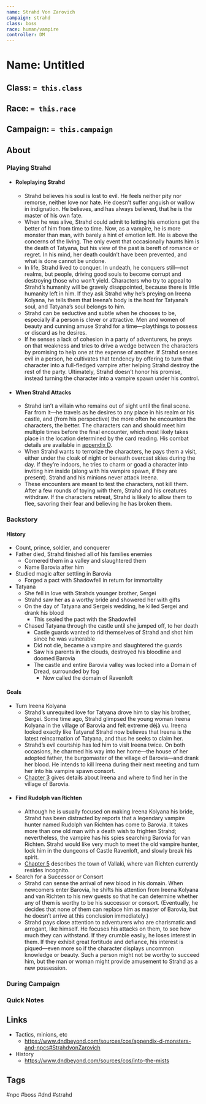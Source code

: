 ```yaml
---
name: Strahd Von Zarovich
campaign: strahd
class: boss
race: human/vampire
controller: DM
---
```

# Name: Untitled
## Class:  `= this.class`
## Race: `= this.race`
## Campaign:  `= this.campaign`
## About
### Playing Strahd
- #### Roleplaying Strahd
	- Strahd believes his soul is lost to evil. He feels neither pity nor remorse, neither love nor hate. He doesn’t suffer anguish or wallow in indignation. He believes, and has always believed, that he is the master of his own fate.
	- When he was alive, Strahd could admit to letting his emotions get the better of him from time to time. Now, as a vampire, he is more monster than man, with barely a hint of emotion left. He is above the concerns of the living. The only event that occasionally haunts him is the death of Tatyana, but his view of the past is bereft of romance or regret. In his mind, her death couldn’t have been prevented, and what is done cannot be undone.
	- In life, Strahd lived to conquer. In undeath, he conquers still—not realms, but people, driving good souls to become corrupt and destroying those who won’t yield. Characters who try to appeal to Strahd’s humanity will be gravely disappointed, because there is little humanity left in him. If they ask Strahd why he’s preying on Ireena Kolyana, he tells them that Ireena’s body is the host for Tatyana’s soul, and Tatyana’s soul belongs to him.
	- Strahd can be seductive and subtle when he chooses to be, especially if a person is clever or attractive. Men and women of beauty and cunning amuse Strahd for a time—playthings to possess or discard as he desires.
	- If he senses a lack of cohesion in a party of adventurers, he preys on that weakness and tries to drive a wedge between the characters by promising to help one at the expense of another. If Strahd senses evil in a person, he cultivates that tendency by offering to turn that character into a full-fledged vampire after helping Strahd destroy the rest of the party. Ultimately, Strahd doesn’t honor his promise, instead turning the character into a vampire spawn under his control.

- #### When Strahd Attacks
	- Strahd isn’t a villain who remains out of sight until the final scene. Far from it—he travels as he desires to any place in his realm or his castle, and (from his perspective) the more often he encounters the characters, the better. The characters can and should meet him multiple times before the final encounter, which most likely takes place in the location determined by the card reading. His combat details are available in [appendix D](https://www.dndbeyond.com/sources/cos/appendix-d-monsters-and-npcs#StrahdvonZarovich "appendix D").
	- When Strahd wants to terrorize the characters, he pays them a visit, either under the cloak of night or beneath overcast skies during the day. If they’re indoors, he tries to charm or goad a character into inviting him inside (along with his vampire spawn, if they are present). Strahd and his minions never attack Ireena.
	- These encounters are meant to test the characters, not kill them. After a few rounds of toying with them, Strahd and his creatures withdraw. If the characters retreat, Strahd is likely to allow them to flee, savoring their fear and believing he has broken them.

### Backstory
####  History
- Count, prince, soldier, and conquerer
- Father died, Strahd finished all of his families enemies
	- Cornered them in a valley and slaughtered them
	- Name Barovia after him
- Studied magic after settling in Barovia
	- Forged a pact with Shadowfell in return for immortality
- Tatyana
	- She fell in love with Strahds younger brother, Sergei
	- Strahd saw her as a worthy bride and showered her with gifts
	- On the day of Tatyana and Sergeis wedding, he killed Sergei and drank his blood
		- This sealed the pact with the Shadowfell
	- Chased Tatyana through the castle until she jumped off, to her death
		- Castle guards wanted to rid themselves of Strahd and shot him since he was vulnerable
		- Did not die, became a vampire and slaughtered the guards
		- Saw his parents in the clouds, destroyed his bloodline and doomed Barovia
		- The castle and entire Barovia valley was locked into a Domain of Dread, surrounded by fog
			- Now called the domain of Ravenloft
#### Goals
- Turn Ireena Kolyana
	- Strahd’s unrequited love for Tatyana drove him to slay his brother, Sergei. Some time ago, Strahd glimpsed the young woman Ireena Kolyana in the village of Barovia and felt extreme déjà vu. Ireena looked exactly like Tatyana! Strahd now believes that Ireena is the latest reincarnation of Tatyana, and thus he seeks to claim her.
	- Strahd’s evil courtship has led him to visit Ireena twice. On both occasions, he charmed his way into her home—the house of her adopted father, the burgomaster of the village of Barovia—and drank her blood. He intends to kill Ireena during their next meeting and turn her into his vampire spawn consort.
	- [Chapter 3](https://www.dndbeyond.com/sources/cos/the-village-of-barovia "Chapter 3") gives details about Ireena and where to find her in the village of Barovia.
- #### Find Rudolph van Richten
	- Although he is usually focused on making Ireena Kolyana his bride, Strahd has been distracted by reports that a legendary vampire hunter named Rudolph van Richten has come to Barovia. It takes more than one old man with a death wish to frighten Strahd; nevertheless, the vampire has his spies searching Barovia for van Richten. Strahd would like very much to meet the old vampire hunter, lock him in the dungeons of Castle Ravenloft, and slowly break his spirit.
	- [Chapter 5](https://www.dndbeyond.com/sources/cos/the-town-of-vallaki "Chapter 5") describes the town of Vallaki, where van Richten currently resides incognito.
- Search for a Successor or Consort
	- Strahd can sense the arrival of new blood in his domain. When newcomers enter Barovia, he shifts his attention from Ireena Kolyana and van Richten to his new guests so that he can determine whether any of them is worthy to be his successor or consort. (Eventually, he decides that none of them can replace him as master of Barovia, but he doesn’t arrive at this conclusion immediately.)
	- Strahd pays close attention to adventurers who are charismatic and arrogant, like himself. He focuses his attacks on them, to see how much they can withstand. If they crumble easily, he loses interest in them. If they exhibit great fortitude and defiance, his interest is piqued—even more so if the character displays uncommon knowledge or beauty. Such a person might not be worthy to succeed him, but the man or woman might provide amusement to Strahd as a new possession.
### During Campaign
### Quick Notes
## Links
- Tactics, minions, etc
	- https://www.dndbeyond.com/sources/cos/appendix-d-monsters-and-npcs#StrahdvonZarovich
- History
	- https://www.dndbeyond.com/sources/cos/into-the-mists
## Tags
#npc #boss #dnd #strahd 